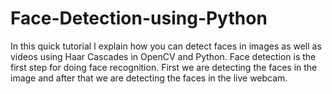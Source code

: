 # Face-Detection-using-Python
In this quick tutorial I explain how you can detect faces in images as well as videos using Haar Cascades in OpenCV and Python. Face detection is the first step for doing face recognition. First we are detecting the faces in the image and after that we are detecting the faces in the live webcam.
